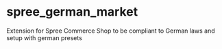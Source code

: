 spree_german_market
===================

Extension for Spree Commerce Shop to be compliant to German laws and setup with german presets
